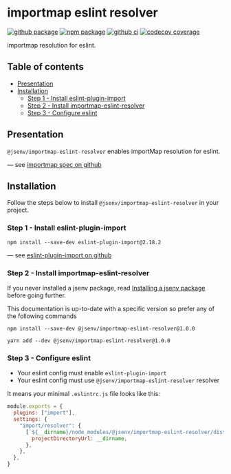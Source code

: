 # importmap eslint resolver

[![github package](https://img.shields.io/github/package-json/v/jsenv/jsenv-importmap-eslint-resolver.svg?logo=github&label=package)](https://github.com/jsenv/jsenv-importmap-eslint-resolver/packages)
[![npm package](https://img.shields.io/npm/v/@jsenv/importmap-eslint-resolver.svg?logo=npm&label=package)](https://www.npmjs.com/package/@jsenv/importmap-eslint-resolver)
[![github ci](https://github.com/jsenv/jsenv-importmap-eslint-resolver/workflows/ci/badge.svg)](https://github.com/jsenv/jsenv-importmap-eslint-resolver/actions?workflow=ci)
[![codecov coverage](https://codecov.io/gh/jsenv/jsenv-importmap-eslint-resolver/branch/master/graph/badge.svg)](https://codecov.io/gh/jsenv/jsenv-importmap-eslint-resolver)

importmap resolution for eslint.

## Table of contents

- [Presentation](#Presentation)
- [Installation](#installation)
  - [Step 1 - Install eslint-plugin-import](#step-1---install-eslint-plugin-import)
  - [Step 2 - Install importmap-eslint-resolver](#step-2---install-importmap-eslint-resolver)
  - [Step 3 - Configure eslint](#step-3---configure-eslint)

## Presentation

`@jsenv/importmap-eslint-resolver` enables importMap resolution for eslint.

— see [importmap spec on github](https://github.com/WICG/import-maps)<br />

## Installation

Follow the steps below to install `@jsenv/importmap-eslint-resolver` in your project.

### Step 1 - Install eslint-plugin-import

```console
npm install --save-dev eslint-plugin-import@2.18.2
```

— see [eslint-plugin-import on github](https://github.com/benmosher/eslint-plugin-import)

### Step 2 - Install importmap-eslint-resolver

If you never installed a jsenv package, read [Installing a jsenv package](https://github.com/jsenv/jsenv-core/blob/master/docs/installing-jsenv-package.md#installing-a-jsenv-package) before going further.

This documentation is up-to-date with a specific version so prefer any of the following commands

```console
npm install --save-dev @jsenv/importmap-eslint-resolver@1.0.0
```

```console
yarn add --dev @jsenv/importmap-eslint-resolver@1.0.0
```

### Step 3 - Configure eslint

- Your eslint config must enable `eslint-plugin-import`
- Your eslint config must use `@jsenv/importmap-eslint-resolver` resolver

It means your minimal `.eslintrc.js` file looks like this:

```js
module.exports = {
  plugins: ["import"],
  settings: {
    "import/resolver": {
      [`${__dirname}/node_modules/@jsenv/importmap-eslint-resolver/dist/commonjs/main.js`]: {
        projectDirectoryUrl: __dirname,
      },
    },
  },
}
```
